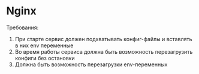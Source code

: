 # Nginx

Требования:

1. При старте сервис должен подхватывать конфиг-файлы и вставлять в них
env переменные
2. Во время работы сервиса должна быть возможность перезагрузить
конфиги без остановки
3. Должна быть возможность перезагрузки env-переменных